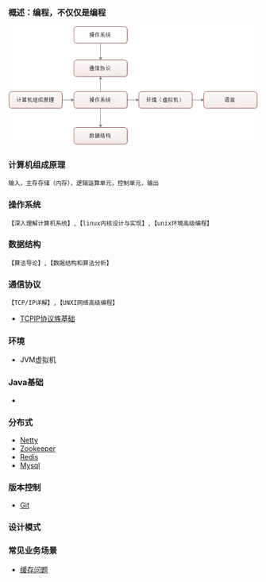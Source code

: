 ### 概述：编程，不仅仅是编程
![](/document/summary/summary.png "概述")

### 计算机组成原理
    输入，主存存储（内存），逻辑运算单元，控制单元，输出
### 操作系统
    【深入理解计算机系统】,【linux内核设计与实现】,【unix环境高级编程】

### 数据结构
    【算法导论】,【数据结构和算法分析】

### 通信协议
    【TCP/IP详解】,【UNXI网络高级编程】
* <a href="./document/tcpip/01-TCPIP基础.md">TCPIP协议族基础</a>

### 环境
* JVM虚拟机

### Java基础
* 

### 分布式
* <a href="./document/distributed/Netty.md">Netty</a>
* <a href="./document/distributed/Zookeeper.md">Zookeeper</a>
* <a href="./document/distributed/Redis.md">Redis</a>
* <a href="./document/distributed/Mysql.md">Mysql</a>

### 版本控制
* <a href="./document/version/Git.md">Git</a>

### 设计模式

### 常见业务场景
* <a href="./document/problem/cache.md">缓存问题</a>



